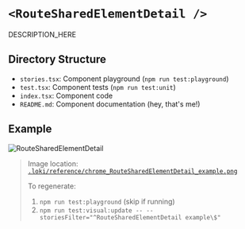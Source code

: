 # `<RouteSharedElementDetail />`

DESCRIPTION_HERE

## Directory Structure

- `stories.tsx`: Component playground (`npm run test:playground`)
- `test.tsx`: Component tests (`npm run test:unit`)
- `index.tsx`: Component code
- `README.md`: Component documentation (hey, that's me!)

## Example

![RouteSharedElementDetail](../../../.loki/reference/chrome_RouteSharedElementDetail_example.png)

> Image location: [`.loki/reference/chrome_RouteSharedElementDetail_example.png`](../../../.loki/reference/chrome_RouteSharedElementDetail_example.png)
> 
> To regenerate: 
> 1. `npm run test:playground` (skip if running)
> 1. `npm run test:visual:update -- --storiesFilter="^RouteSharedElementDetail example\$"`